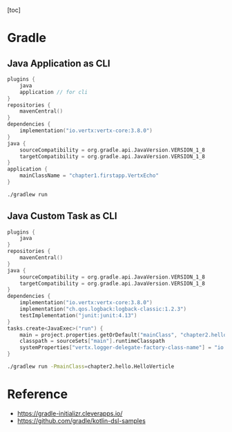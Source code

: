 [toc]

# Gradle

## Java Application as CLI

```kotlin
plugins {
    java 
    application // for cli
}
repositories {
    mavenCentral()
}
dependencies {
    implementation("io.vertx:vertx-core:3.8.0")
}
java {
    sourceCompatibility = org.gradle.api.JavaVersion.VERSION_1_8
    targetCompatibility = org.gradle.api.JavaVersion.VERSION_1_8
}
application {
    mainClassName = "chapter1.firstapp.VertxEcho"
}
```

```bash
./gradlew run
```

## Java Custom Task as CLI

```kotlin
plugins {
    java
}
repositories {
    mavenCentral()
}
java {
    sourceCompatibility = org.gradle.api.JavaVersion.VERSION_1_8
    targetCompatibility = org.gradle.api.JavaVersion.VERSION_1_8
}
dependencies {
    implementation("io.vertx:vertx-core:3.8.0")
    implementation("ch.qos.logback:logback-classic:1.2.3")
    testImplementation("junit:junit:4.13")
}
tasks.create<JavaExec>("run") {
    main = project.properties.getOrDefault("mainClass", "chapter2.hello.Deployer") as String
    classpath = sourceSets["main"].runtimeClasspath
    systemProperties["vertx.logger-delegate-factory-class-name"] = "io.vertx.core.logging.SLF4JLogDelegateFactory"
}
```

```bash
./gradlew run -PmainClass=chapter2.hello.HelloVerticle
```



# Reference

- https://gradle-initializr.cleverapps.io/
- https://github.com/gradle/kotlin-dsl-samples

